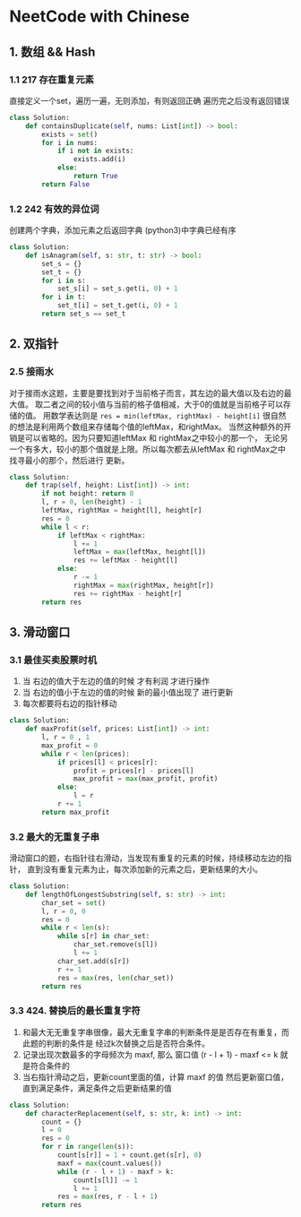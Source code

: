 # NeetCode with Chinese
## 1. 数组 && Hash
### 1.1  217 存在重复元素
直接定义一个set，遍历一遍，无则添加，有则返回正确
遍历完之后没有返回错误
```python
class Solution:
    def containsDuplicate(self, nums: List[int]) -> bool:
        exists = set()
        for i in nums:
            if i not in exists:
                exists.add(i)
            else:
                return True
        return False
```

### 1.2 242 有效的异位词
创建两个字典，添加元素之后返回字典
(python3)中字典已经有序
```python
class Solution:
    def isAnagram(self, s: str, t: str) -> bool:
        set_s = {}
        set_t = {}
        for i in s:
            set_s[i] = set_s.get(i, 0) + 1
        for i in t:
            set_t[i] = set_t.get(i, 0) + 1
        return set_s == set_t
```

## 2. 双指针

### 2.5 接雨水
对于接雨水这题，主要是要找到对于当前格子而言，其左边的最大值以及右边的最大值。
取二者之间的较小值与当前的格子值相减，大于0的值就是当前格子可以存储的值。
用数学表达则是
`res = min(leftMax, rightMax) - height[i]`
很自然的想法是利用两个数组来存储每个值的leftMax，和rightMax。
当然这种额外的开销是可以省略的。因为只要知道leftMax 和 rightMax之中较小的那一个，
无论另一个有多大，较小的那个值就是上限。所以每次都去从leftMax 和 rightMax之中找寻最小的那个，然后进行
更新。
```python
class Solution:
    def trap(self, height: List[int]) -> int:
        if not height: return 0
        l, r = 0, len(height) - 1
        leftMax, rightMax = height[l], height[r]
        res = 0
        while l < r:
            if leftMax < rightMax:
                l += 1
                leftMax = max(leftMax, height[l])
                res += leftMax - height[l]
            else:
                r -= 1
                rightMax = max(rightMax, height[r])
                res += rightMax - height[r]
        return res
```

## 3. 滑动窗口
### 3.1 最佳买卖股票时机
1. 当 右边的值大于左边的值的时候 才有利润 才进行操作
2. 当 右边的值小于左边的值的时候 新的最小值出现了 进行更新
3. 每次都要将右边的指针移动
```python
class Solution:
    def maxProfit(self, prices: List[int]) -> int:
        l, r = 0 , 1
        max_profit = 0
        while r < len(prices):
            if prices[l] < prices[r]:
                profit = prices[r] - prices[l]
                max_profit = max(max_profit, profit)
            else:
                l = r
            r += 1
        return max_profit
```
### 3.2 最大的无重复子串

滑动窗口的题，右指针往右滑动，当发现有重复的元素的时候，持续移动左边的指针，
直到没有重复元素为止，每次添加新的元素之后，更新结果的大小。
```python
class Solution:
    def lengthOfLongestSubstring(self, s: str) -> int:
        char_set = set()
        l, r = 0, 0
        res = 0
        while r < len(s):
            while s[r] in char_set:
                char_set.remove(s[l])
                l += 1
            char_set.add(s[r])
            r += 1
            res = max(res, len(char_set))
        return res
```
### 3.3 424. 替换后的最长重复字符
1. 和最大无无重复字串很像，最大无重复字串的判断条件是是否存在有重复，而此题的判断的条件是
经过k次替换之后是否符合条件。
2. 记录出现次数最多的字母频次为 maxf, 那么 窗口值 (r - l + 1) - maxf  <= k 就是符合条件的
3. 当右指针滑动之后，更新count里面的值，计算 maxf 的值 然后更新窗口值，直到满足条件，满足条件之后更新结果的值

```python
class Solution:
    def characterReplacement(self, s: str, k: int) -> int:
        count = {}
        l = 0
        res = 0
        for r in range(len(s)):
            count[s[r]] = 1 + count.get(s[r], 0)
            maxf = max(count.values())
            while (r - l + 1) - maxf > k:
                count[s[l]] -= 1
                l += 1
            res = max(res, r - l + 1)
        return res
```
